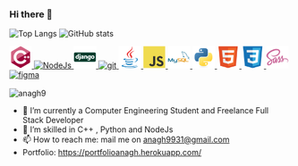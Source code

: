 ### Hi there 👋

![Top Langs](https://github-readme-stats.vercel.app/api/top-langs/?username=anagh9&theme=tokyonight)
![GitHub stats](https://github-readme-stats.vercel.app/api?username=anagh9&show_icons=true&theme=tokyonight)

<p align="left"> 
 <a href="https://www.w3schools.com/cpp/" target="_blank"> <img src="https://raw.githubusercontent.com/devicons/devicon/master/icons/cplusplus/cplusplus-original.svg" alt="cplusplus" width="40" height="40"/> </a> 
  <a href="https://nodejs.org/en/" target="_blank"><img src="https://upload.wikimedia.org/wikipedia/commons/d/d9/Node.js_logo.svg" alt="NodeJs" width="40" height="40"> </a>
  <a href="https://www.djangoproject.com/" target="_blank"> <img src="https://raw.githubusercontent.com/devicons/devicon/master/icons/django/django-original.svg" alt="django" width="40" height="40"/> </a> <a href="https://git-scm.com/" target="_blank"> <img src="https://www.vectorlogo.zone/logos/git-scm/git-scm-icon.svg" alt="git" width="40" height="40"/> </a> 
  <a href="https://www.java.com" target="_blank"> <img src="https://raw.githubusercontent.com/devicons/devicon/master/icons/java/java-original.svg" alt="java" width="40" height="40"/> </a>
  <a href="https://developer.mozilla.org/en-US/docs/Web/JavaScript" target="_blank"> <img src="https://raw.githubusercontent.com/devicons/devicon/master/icons/javascript/javascript-original.svg" alt="javascript" width="40" height="40"/> </a> 
  <a href="https://www.mysql.com/" target="_blank"> <img src="https://raw.githubusercontent.com/devicons/devicon/master/icons/mysql/mysql-original-wordmark.svg" alt="mysql" width="40" height="40"/> </a> 
  <a href="https://www.python.org" target="_blank"> <img src="https://raw.githubusercontent.com/devicons/devicon/master/icons/python/python-original.svg" alt="python" width="40" height="40"/> </a>
    <a href="https://html.com/" target="_blank"> <img src="https://raw.githubusercontent.com/devicons/devicon/master/icons/html5/html5-original.svg" alt="HTML 5" width="40" height="40"/> </a>
  <a href="https://www.w3schools.com/css/" target="_blank"> <img src="https://raw.githubusercontent.com/devicons/devicon/master/icons/css3/css3-original.svg" alt="css3" width="40" height="40"/> </a>
  <a href="https://sass-lang.com/" target="_blank"> <img src="https://raw.githubusercontent.com/devicons/devicon/master/icons/sass/sass-original.svg" alt="Sass" width="40" height="40"/> </a>
  <a href="https://www.figma.com/" target="_blank"> <img src="https://miro.medium.com/max/1024/1*nUZs178q_SxL7NbW7mE10A.png" alt="figma" width="40" height="40"/> </a>
</p>

<p><img align="center" src="https://github-readme-streak-stats.herokuapp.com/?user=anagh9&" alt="anagh9" /></p>

- 🌱 I’m currently a Computer Engineering Student and Freelance Full Stack Developer
- 👯 I’m skilled in C++ , Python and NodeJs
- 📫 How to reach me: mail me on anagh9931@gmail.com 
- Portfolio: https://portfolioanagh.herokuapp.com/


<!-- <h3>Visitors</h3> -->

<!-- ![Visitor Count](https://profile-counter.glitch.me/anagh9/count.svg) -->


